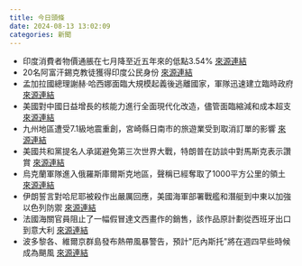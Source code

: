```yaml
---
title: 今日頭條
date: 2024-08-13 13:02:09
categories: 新聞            
---
```

- 印度消費者物價通脹在七月降至近五年來的低點3.54% [來源連結](https://www.thehindu.com/news/morning-digest-august-13-2024/article68518049.ece)
- 20名阿富汗錫克教徒獲得印度公民身份 [來源連結](https://www.thehindu.com/news/morning-digest-august-13-2024/article68518049.ece)
- 孟加拉國總理謝赫·哈西娜面臨大規模起義後逃離國家，軍隊迅速建立臨時政府 [來源連結](https://asiatimes.com/2024/08/can-yunus-save-bangladeshs-democracy/)
- 美國對中國日益增長的核能力進行全面現代化改造，儘管面臨縮減和成本超支 [來源連結](https://asiatimes.com/2024/08/us-ill-prepared-for-a-nuclear-showdown-with-china/)
- 九州地區遭受7.1級地震重創，宮崎縣日南市的旅遊業受到取消訂單的影響 [來源連結](https://www.japantimes.co.jp/news/2024/08/13/japan/society/hotel-cancelled-mega-earthquake/)
- 美國共和黨提名人承諾避免第三次世界大戰，特朗普在訪談中對馬斯克表示讚賞 [來源連結](https://www.theguardian.com/us-news/article/2024/aug/13/elon-musk-donald-trump-x-interview-delay)
- 烏克蘭軍隊進入俄羅斯庫爾斯克地區，聲稱已經奪取了1000平方公里的領土 [來源連結](https://www.theguardian.com/world/article/2024/aug/13/ukraine-kursk-offensive-1000-square-km-of-russia-seized-incursion)
- 伊朗誓言對哈尼耶被殺作出嚴厲回應，美國海軍部署戰艦和潛艇到中東以加強以色列防禦 [來源連結](https://www.thehindu.com/news/international/only-gaza-ceasefire-can-delay-irans-response-to-israel-officials-say/article68520268.ece)
- 法國海關官員阻止了一幅假冒達文西畫作的銷售，該作品原計劃從西班牙出口到意大利 [來源連結](https://www.theguardian.com/world/article/2024/aug/13/french-customs-officers-thwart-sale-of-fake-leonardo-da-vinci-painting)
- 波多黎各、維爾京群島發布熱帶風暴警告，預計"厄內斯托"將在週四早些時候成為颶風 [來源連結](https://www.npr.org/2024/08/13/g-s1-16722/puerto-rico-storm-ernesto)



